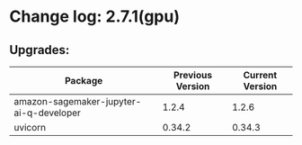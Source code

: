 # Change log: 2.7.1(gpu)

## Upgrades: 

Package | Previous Version | Current Version
---|---|---
amazon-sagemaker-jupyter-ai-q-developer|1.2.4|1.2.6
uvicorn|0.34.2|0.34.3

